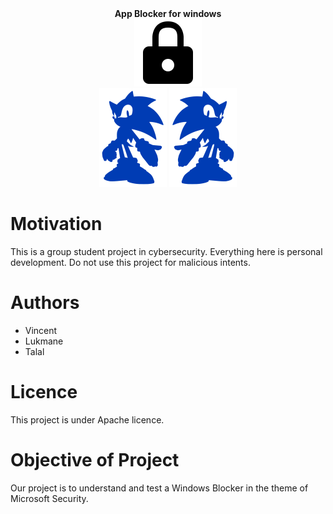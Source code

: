 <div align="center">
	<b>
  	App Blocker for windows
	</b>
</div>
<div align="center">
	<img src="./public/lock.png" alt="locker" style="border: 4px solid white;"></img>
</div>
<div align="center">
	<img src="./public/Sonic.png" alt="locker" style="border: 4px solid white;"></img>
	<img src="./public/Sonic2.png" alt="locker" style="border: 4px solid white;"></img>
</div>


# Motivation

This is a group student project in cybersecurity. Everything here is personal development. Do not use this project for malicious intents.

# Authors

- Vincent
- Lukmane
- Talal

# Licence

This project is under Apache licence.

# Objective of Project
Our project is to understand and test a Windows Blocker in the theme of Microsoft Security.

